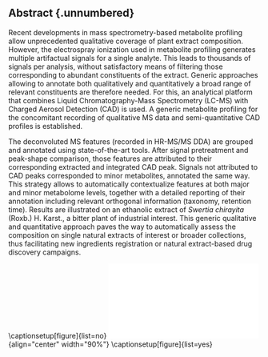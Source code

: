 ## Abstract {.unnumbered}

Recent developments in mass spectrometry-based metabolite profiling allow unprecedented qualitative coverage of plant extract composition.
However, the electrospray ionization used in metabolite profiling generates multiple artifactual signals for a single analyte.
This leads to thousands of signals per analysis, without satisfactory means of filtering those corresponding to abundant constituents of the extract.
Generic approaches allowing to annotate both qualitatively and quantitatively a broad range of relevant constituents are therefore needed.
For this, an analytical platform that combines Liquid Chromatography-Mass Spectrometry (LC-MS) with Charged Aerosol Detection (CAD) is used.
A generic metabolite profiling for the concomitant recording of qualitative MS data and semi-quantitative CAD profiles is established. 

The deconvoluted MS features (recorded in HR-MS/MS DDA) are grouped and annotated using state-of-the-art tools.
After signal pretreatment and peak-shape comparison, those features are attributed to their corresponding extracted and integrated CAD peak.
Signals not attributed to CAD peaks corresponded to minor metabolites, annotated the same way.
This strategy allows to automatically contextualize features at both major and minor metabolome levels, together with a detailed reporting of their annotation including relevant orthogonal information (taxonomy, retention time).
Results are illustrated on an ethanolic extract of *Swertia chirayita* (Roxb.) H. Karst., a bitter plant of industrial interest.
This generic qualitative and quantitative approach paves the way to automatically assess the composition on single natural extracts of interest or broader collections, thus facilitating new ingredients registration or natural extract-based drug discovery campaigns.

\captionsetup[figure]{list=no}
![](images/cascade-graphical-abstract.pdf "cascade-graphical-abstract"){align="center" width="90%"}
\captionsetup[figure]{list=yes}